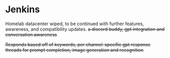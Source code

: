 # Jenkins
Homelab datacenter wiped, to be continued with further features, awareness, and compatibility updates. 
~~a discord buddy, gpt integration and conversation awareness~~

~~Responds based off of keywords, per channel-specific gpt response threads for prompt completion, image generation and recognition~~



